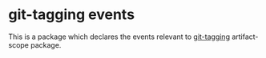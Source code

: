 # git-tagging events

This is a package which declares the events relevant to [git-tagging](https://github.com/pythoneda-artifact/git-tagging "git-tagging repository") artifact-scope package.
